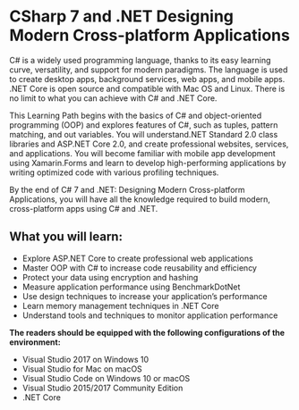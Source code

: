 # CSharp 7 and .NET Designing Modern Cross-platform Applications

C# is a widely used programming language, thanks to its easy learning curve, versatility, and support for modern paradigms. The language is used to create desktop apps, background services, web apps, and mobile apps. .NET Core is open source and compatible with Mac OS and Linux. There is no limit to what you can achieve with C# and .NET Core.

This Learning Path begins with the basics of C# and object-oriented programming (OOP) and explores features of C#, such as tuples, pattern matching, and out variables. You will understand.NET Standard 2.0 class libraries and ASP.NET Core 2.0, and create professional websites, services, and applications. You will become familiar with mobile app development using Xamarin.Forms and learn to develop high-performing applications by writing optimized code with various profiling techniques.

By the end of C# 7 and .NET: Designing Modern Cross-platform Applications, you will have all the knowledge required to build modern, cross-platform apps using C# and .NET.


## What you will learn:
* Explore ASP.NET Core to create professional web applications
* Master OOP with C# to increase code reusability and efficiency
* Protect your data using encryption and hashing
* Measure application performance using BenchmarkDotNet
* Use design techniques to increase your application’s performance
* Learn memory management techniques in .NET Core
* Understand tools and techniques to monitor application performance

**The readers should be equipped with the following configurations of the environment:**

* Visual Studio 2017 on Windows 10
* Visual Studio for Mac on macOS
* Visual Studio Code on Windows 10 or macOS
* Visual Studio 2015/2017 Community Edition
* .NET Core
